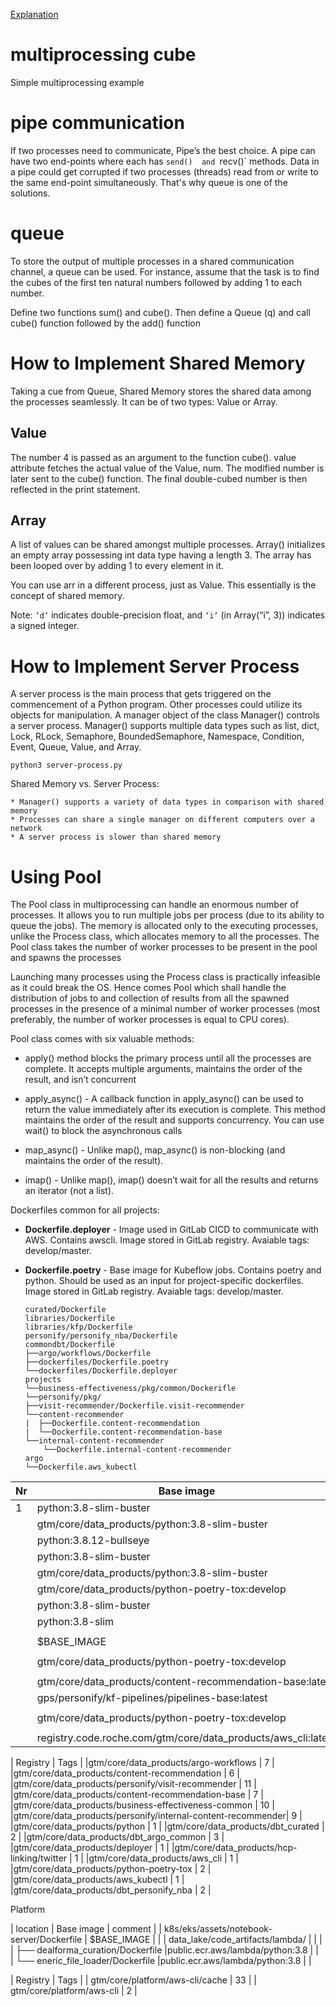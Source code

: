 [Explanation](https://medium.com/fintechexplained/advanced-python-concurrency-and-parallelism-82e378f26ced)




# multiprocessing cube
Simple multiprocessing example


# pipe communication
If two processes need to communicate, Pipe’s the best choice. A pipe can have two end-points where each has `send() 
and `recv()` methods. Data in a pipe could get corrupted if two processes (threads) read from or write to the same 
end-point simultaneously. That's why queue is one of the solutions.

# queue
To store the output of multiple processes in a shared communication channel, a queue can be used. 
For instance, assume that the task is to find the cubes of the first ten natural numbers followed by adding 1 to each number.

Define two functions sum() and cube(). Then define a Queue (q) and call cube() function followed by the add() function


# How to Implement Shared Memory
Taking a cue from Queue, Shared Memory stores the shared data among the processes seamlessly. It can be of two types: Value or Array.


## Value
The number 4 is passed as an argument to the function cube(). value attribute fetches the actual value of the Value, num. The modified number is later sent to the cube() function. The final double-cubed number is then reflected in the print statement.

## Array
A list of values can be shared amongst multiple processes. 
Array() initializes an empty array possessing int data type having a length 3. 
The array has been looped over by adding 1 to every element in it.

You can use arr in a different process, just as Value. This essentially is the concept of shared memory.

Note: `‘d’` indicates double-precision float, and `‘i’` (in Array(“i”, 3)) indicates a signed integer.




# How to Implement Server Process

A server process is the main process that gets triggered on the commencement of a Python program. Other processes could utilize its objects for manipulation. A manager object of the class Manager() controls a server process. Manager() supports multiple data types such as list, dict, Lock, RLock, Semaphore, BoundedSemaphore, Namespace, Condition, Event, Queue, Value, and Array.


```
python3 server-process.py
```

Shared Memory vs. Server Process:

    * Manager() supports a variety of data types in comparison with shared memory
    * Processes can share a single manager on different computers over a network
    * A server process is slower than shared memory


# Using Pool

The Pool class in multiprocessing can handle an enormous number of processes. It allows you to run multiple jobs per process (due to its ability to queue the jobs). The memory is allocated only to the executing processes, unlike the Process class, which allocates memory to all the processes. The Pool class takes the number of worker processes to be present in the pool and spawns the processes

Launching many processes using the Process class is practically infeasible as it could break the OS. Hence comes Pool which shall handle the distribution of jobs to and collection of results from all the spawned processes in the presence of a minimal number of worker processes (most preferably, the number of worker processes is equal to CPU cores).


Pool class comes with six valuable methods:

* apply() method blocks the primary process until all the processes are complete.
It accepts multiple arguments, maintains the order of the result, and isn’t concurrent



* apply_async() - A callback function in apply_async() can be used to return the value immediately 
after its execution is complete. This method maintains the order of the result and supports concurrency.
You can use wait() to block the asynchronous calls



* map_async() - Unlike map(), map_async() is non-blocking (and maintains the order of the result).



* imap() - Unlike map(), imap() doesn’t wait for all the results and returns an iterator (not a list).



Dockerfiles common for all projects:
- **Dockerfile.deployer** - Image used in GitLab CICD to communicate with AWS. Contains awscli. Image stored in GitLab registry. Avaiable tags: develop/master.
- **Dockerfile.poetry** - Base image for Kubeflow jobs. Contains poetry and python. Should be used as an input for project-specific dockerfiles. Image stored in GitLab registry. Avaiable tags: develop/master.



    ``` 
    curated/Dockerfile                                  
    libraries/Dockerfile                                
    libraries/kfp/Dockerfile                            
    personify/personify_nba/Dockerfile                  
    commondbt/Dockerfile                                
    ├──argo/workflows/Dockerfile                      
    ├──dockerfiles/Dockerfile.poetry                  
    └──dockerfiles/Dockerfile.deployer                
    projects                                            
    └──business-effectiveness/pkg/common/Dockerifle     
    └──personify/pkg/                                   
    ├──visit-recommender/Dockerfile.visit-recommender
    └──content-recommender                           
    |  ├──Dockerfile.content-recommendation          
    |  └──Dockerfile.content-recommendation-base     
    └──internal-content-recommender                  
        └──Dockerfile.internal-content-recommender    
    argo                                                
    └──Dockerfile.aws_kubectl
    ```                        




Nr  |                            Base image                                  |  comment                  |
----|------------------------------------------------------------------------|---------------------------|
1   |     python:3.8-slim-buster                                             |                           |
    |     gtm/core/data_products/python:3.8-slim-buster                      |                           |
    |     python:3.8.12-bullseye                                             |                           |
    |     python:3.8-slim-buster                                             |                           |
    |gtm/core/data_products/python:3.8-slim-buster                           |                           |
    |gtm/core/data_products/python-poetry-tox:develop                        |                           |
    |python:3.8-slim-buster                                                  |                           |
    |python:3.8-slim                                                         |                           |
    |                                                                        |                           |
    |$BASE_IMAGE                                                             |                           |
    |                                                                        |                           |
    |gtm/core/data_products/python-poetry-tox:develop                        |                           |
    |                                                                        |                           |
    |gtm/core/data_products/content-recommendation-base:latest               |                           |
    |gps/personify/kf-pipelines/pipelines-base:latest                        |                           |
    |                                                                        |                           |
    |gtm/core/data_products/python-poetry-tox:develop                        |                           |
    |                                                                        |                           |
    |registry.code.roche.com/gtm/core/data_products/aws_cli:latest           |                           |



| Registry                                                    |  Tags |
|gtm/core/data_products/argo-workflows                        |  7    |
|gtm/core/data_products/content-recommendation                |  6    |
|gtm/core/data_products/personify/visit-recommender           |  11   |
|gtm/core/data_products/content-recommendation-base           |  7    |
|gtm/core/data_products/business-effectiveness-common         |  10   |
|gtm/core/data_products/personify/internal-content-recommender|  9    |
|gtm/core/data_products/python                                |  1    |
|gtm/core/data_products/dbt_curated                           |  2    |
|gtm/core/data_products/dbt_argo_common                       |  3    |
|gtm/core/data_products/deployer                              |  1    |
|gtm/core/data_products/hcp-linking/twitter                   |  1    |
|gtm/core/data_products/aws_cli                               |  1    |
|gtm/core/data_products/python-poetry-tox                     |  2    |
|gtm/core/data_products/aws_kubectl                           |  1    |
|gtm/core/data_products/dbt_personify_nba                     |  2    |




Platform

|    location                                                |      Base image                 |      comment                |
|  k8s/eks/assets/notebook-server/Dockerfile                 |      $BASE_IMAGE                |                             |
|  data_lake/code_artifacts/lambda/                          |                                 |                             |
|  ├── dealforma_curation/Dockerfile                         |public.ecr.aws/lambda/python:3.8 |                             |  
|  └── eneric_file_loader/Dockerfile                         |public.ecr.aws/lambda/python:3.8 |                             |



| Registry                         | Tags |
| gtm/core/platform/aws-cli/cache  | 33   |
| gtm/core/platform/aws-cli        | 2    |
